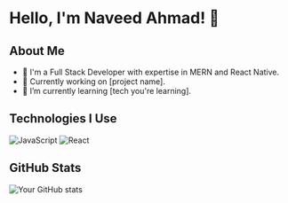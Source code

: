 # Hello, I'm Naveed Ahmad! 👋

## About Me
- 💼 I'm a Full Stack Developer with expertise in MERN and React Native.
- 🎯 Currently working on [project name].
- 🌱 I’m currently learning [tech you're learning].

## Technologies I Use
![JavaScript](https://img.shields.io/badge/-JavaScript-F7DF1E?style=flat-square&logo=javascript&logoColor=black)
![React](https://img.shields.io/badge/-React-61DAFB?style=flat-square&logo=react&logoColor=white)

## GitHub Stats
![Your GitHub stats](https://github-readme-stats.vercel.app/api?username=yourusername&show_icons=true&theme=radical)
